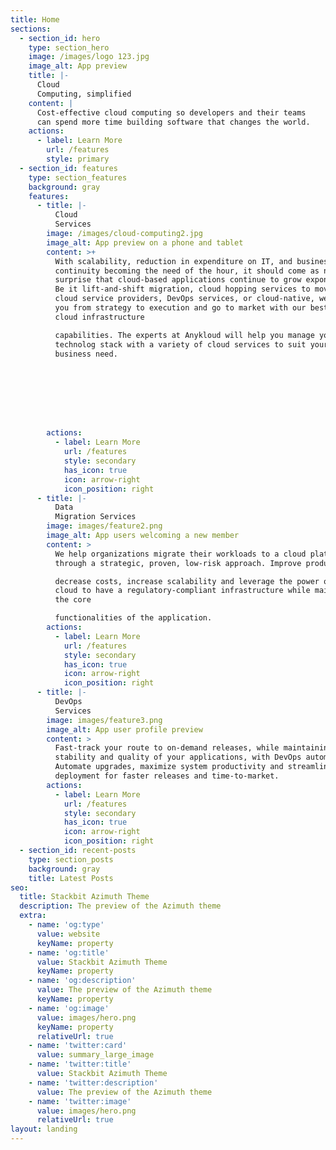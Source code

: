 ```yaml
---
title: Home
sections:
  - section_id: hero
    type: section_hero
    image: /images/logo 123.jpg
    image_alt: App preview
    title: |-
      Cloud
      Computing, simplified
    content: |
      Cost-effective cloud computing so developers and their teams
      can spend more time building software that changes the world.
    actions:
      - label: Learn More
        url: /features
        style: primary
  - section_id: features
    type: section_features
    background: gray
    features:
      - title: |-
          Cloud
          Services
        image: /images/cloud-computing2.jpg
        image_alt: App preview on a phone and tablet
        content: >+
          With scalability, reduction in expenditure on IT, and business
          continuity becoming the need of the hour, it should come as no
          surprise that cloud-based applications continue to grow exponentially.
          Be it lift-and-shift migration, cloud hopping services to move between
          cloud service providers, DevOps services, or cloud-native, we handhold
          you from strategy to execution and go to market with our best-in-class
          cloud infrastructure

          capabilities. The experts at Anykloud will help you manage your
          technolog stack with a variety of cloud services to suit your every
          business need.








        actions:
          - label: Learn More
            url: /features
            style: secondary
            has_icon: true
            icon: arrow-right
            icon_position: right
      - title: |-
          Data
          Migration Services
        image: images/feature2.png
        image_alt: App users welcoming a new member
        content: >
          We help organizations migrate their workloads to a cloud platform
          through a strategic, proven, low-risk approach. Improve productivity,

          decrease costs, increase scalability and leverage the power of the
          cloud to have a regulatory-compliant infrastructure while maintaining
          the core

          functionalities of the application.
        actions:
          - label: Learn More
            url: /features
            style: secondary
            has_icon: true
            icon: arrow-right
            icon_position: right
      - title: |-
          DevOps
          Services
        image: images/feature3.png
        image_alt: App user profile preview
        content: >
          Fast-track your route to on-demand releases, while maintaining high
          stability and quality of your applications, with DevOps automation.
          Automate upgrades, maximize system productivity and streamline
          deployment for faster releases and time-to-market.
        actions:
          - label: Learn More
            url: /features
            style: secondary
            has_icon: true
            icon: arrow-right
            icon_position: right
  - section_id: recent-posts
    type: section_posts
    background: gray
    title: Latest Posts
seo:
  title: Stackbit Azimuth Theme
  description: The preview of the Azimuth theme
  extra:
    - name: 'og:type'
      value: website
      keyName: property
    - name: 'og:title'
      value: Stackbit Azimuth Theme
      keyName: property
    - name: 'og:description'
      value: The preview of the Azimuth theme
      keyName: property
    - name: 'og:image'
      value: images/hero.png
      keyName: property
      relativeUrl: true
    - name: 'twitter:card'
      value: summary_large_image
    - name: 'twitter:title'
      value: Stackbit Azimuth Theme
    - name: 'twitter:description'
      value: The preview of the Azimuth theme
    - name: 'twitter:image'
      value: images/hero.png
      relativeUrl: true
layout: landing
---
```

